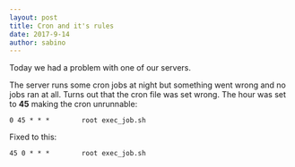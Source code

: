 ```yaml
---
layout: post
title: Cron and it's rules
date: 2017-9-14
author: sabino
---
```


Today we had a problem with one of our servers.

The server runs some cron jobs at night but something went wrong and no jobs ran at all.
Turns out that the cron file was set wrong. The hour was set to **45** making the cron unrunnable:
```
0 45 * * *        root exec_job.sh

```

Fixed to this:
```
45 0 * * *        root exec_job.sh

```

